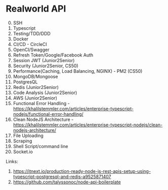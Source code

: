 # Realworld API

0. SSH
1. Typescript
2. Testing/TDD/DDD
3. Docker
4. CI/CD - CircleCI
5. OpenCI/Swagger
6. Refresh Token/Google/Facebook Auth
7. Session JWT (Junior2Senior)
8. Security (Junior2Senior, CS50)
9. Performance(Caching, Load Balancing, NGINX) - PM2 (CS50)
10. MongoDB/Mongoose
11. PostgresQL
12. Redis (Junior2Senior)
13. Code Analysis (Junior2Senior)
14. AWS (Junior2Senior)
15. Functional Error Handling - https://khalilstemmler.com/articles/enterprise-typescript-nodejs/functional-error-handling/
16. Clean NodeJS Architecture - https://khalilstemmler.com/articles/enterprise-typescript-nodejs/clean-nodejs-architecture/
17. File Uploading
18. Scraping
19. Shell Script/command line
20. Socket.io

Links:

1. https://itnext.io/production-ready-node-js-rest-apis-setup-using-typescript-postgresql-and-redis-a9525871407
2. https://github.com/talyssonoc/node-api-boilerplate

